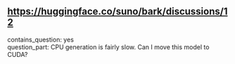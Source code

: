 ## https://huggingface.co/suno/bark/discussions/12

contains_question: yes  
question_part: CPU generation is fairly slow. Can I move this model to CUDA?